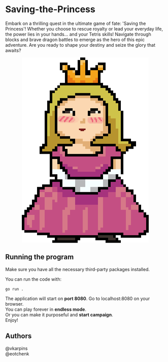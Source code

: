 # Saving-the-Princess

Embark on a thrilling quest in the ultimate game of fate: 'Saving the Princess'! Whether you choose to rescue royalty or lead your everyday life, the power lies in your hands... and your Tetris skills! Navigate through blocks and brave dragon battles to emerge as the hero of this epic adventure. Are you ready to shape your destiny and seize the glory that awaits?

<p align="center">
  <img src="assets/icons/princess_joy.png" alt="princess">
</p>

## Running the program

Make sure you have all the necessary third-party packages installed.

You can run the code with:
```
go run .
```
The application will start on **port 8080**. Go to localhost:8080 on your browser.  
You can play forever in **endless mode**.  
Or you can make it purposeful and **start campaign**.  
Enjoy!

## Authors
@vkarpins \
@eotchenk